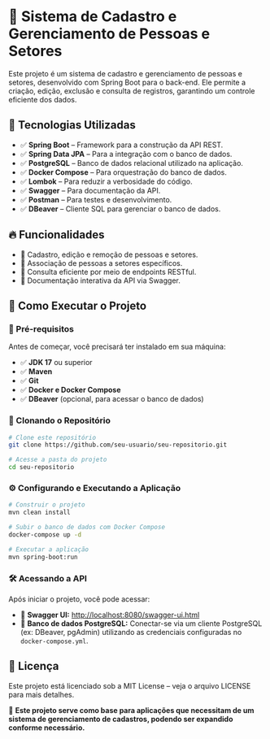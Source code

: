 # 📌 Sistema de Cadastro e Gerenciamento de Pessoas e Setores

Este projeto é um sistema de cadastro e gerenciamento de pessoas e setores, desenvolvido com Spring Boot para o back-end. Ele permite a criação, edição, exclusão e consulta de registros, garantindo um controle eficiente dos dados.

## 🚀 Tecnologias Utilizadas

- ✅ **Spring Boot** – Framework para a construção da API REST.
- ✅ **Spring Data JPA** – Para a integração com o banco de dados.
- ✅ **PostgreSQL** – Banco de dados relacional utilizado na aplicação.
- ✅ **Docker Compose** – Para orquestração do banco de dados.
- ✅ **Lombok** – Para reduzir a verbosidade do código.
- ✅ **Swagger** – Para documentação da API.
- ✅ **Postman** – Para testes e desenvolvimento.
- ✅ **DBeaver** – Cliente SQL para gerenciar o banco de dados.

## 🔥 Funcionalidades

- 🔹 Cadastro, edição e remoção de pessoas e setores.
- 🔹 Associação de pessoas a setores específicos.
- 🔹 Consulta eficiente por meio de endpoints RESTful.
- 🔹 Documentação interativa da API via Swagger.

## 📂 Como Executar o Projeto

### 📌 Pré-requisitos

Antes de começar, você precisará ter instalado em sua máquina:

- ✅ **JDK 17** ou superior
- ✅ **Maven**
- ✅ **Git**
- ✅ **Docker e Docker Compose**
- ✅ **DBeaver** (opcional, para acessar o banco de dados)

### 🚀 Clonando o Repositório

```sh
# Clone este repositório
git clone https://github.com/seu-usuario/seu-repositorio.git

# Acesse a pasta do projeto
cd seu-repositorio
```

### ⚙️ Configurando e Executando a Aplicação

```sh
# Construir o projeto
mvn clean install

# Subir o banco de dados com Docker Compose
docker-compose up -d

# Executar a aplicação
mvn spring-boot:run
```

### 🛠 Acessando a API

Após iniciar o projeto, você pode acessar:

- 🔹 **Swagger UI:** [http://localhost:8080/swagger-ui.html](http://localhost:8080/swagger-ui.html)
- 🔹 **Banco de dados PostgreSQL:** Conectar-se via um cliente PostgreSQL (ex: DBeaver, pgAdmin) utilizando as credenciais configuradas no `docker-compose.yml`.

## 📜 Licença

Este projeto está licenciado sob a MIT License – veja o arquivo LICENSE para mais detalhes.

🚀 **Este projeto serve como base para aplicações que necessitam de um sistema de gerenciamento de cadastros, podendo ser expandido conforme necessário.**
